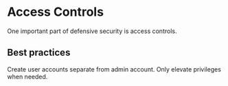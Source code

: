 # Access Controls

One important part of defensive security is access controls.

## Best practices

Create user accounts separate from admin account. Only elevate privileges when
needed.
